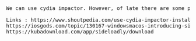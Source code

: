 <pre>

We can use cydia impactor. However, of late there are some problems with it. Hence we can use Sideloadly 

Links : https://www.shoutpedia.com/use-cydia-impactor-install-ipa-apps-iphone-without-jailbreak/
https://iosgods.com/topic/130167-windowsmacos-introducing-sideloadly-working-cydia-impactor-alternative/
https://kubadownload.com/app/sideloadly/download
